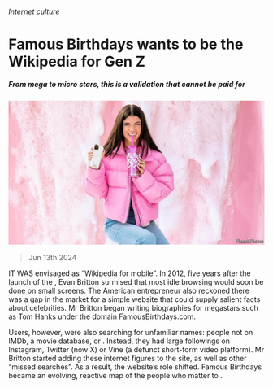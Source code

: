###### Internet culture

# Famous Birthdays wants to be the Wikipedia for Gen Z 

##### From mega to micro stars, this is a validation that cannot be paid for 

![image](images/20240615_CUP504.jpg) 

> Jun 13th 2024 

IT WAS envisaged as “Wikipedia for mobile”. In 2012, five years after the launch of the , Evan Britton surmised that most idle browsing would soon be done on small screens. The American entrepreneur also reckoned there was a gap in the market for a simple website that could supply salient facts about celebrities. Mr Britton began writing biographies for megastars such as Tom Hanks under the domain FamousBirthdays.com. 

Users, however, were also searching for unfamiliar names: people not on IMDb, a movie database, or . Instead, they had large followings on Instagram, Twitter (now X) or Vine (a defunct short-form video platform). Mr Britton started adding these internet figures to the site, as well as other “missed searches”. As a result, the website’s role shifted. Famous Birthdays became an evolving, reactive map of the people who matter to . 

